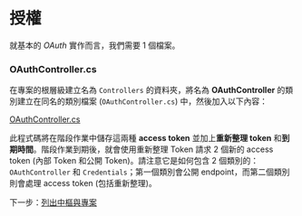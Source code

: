 # 授權

就基本的 *OAuth* 實作而言，我們需要 1 個檔案。

### OAuthController.cs

在專案的根層級建立名為 `Controllers` 的資料夾，將名為 **OAuthController** 的類別建立在同名的類別檔案 (`OAuthController.cs`) 中，然後加入以下內容：

[OAuthController.cs](_snippets/viewhubmodels/netcore/OAuthController.cs ':include :type=code csharp')

此程式碼將在階段作業中儲存這兩種 **access token** 並加上**重新整理 token** 和**到期時間**。階段作業到期後，就會使用重新整理 Token 請求 2 個新的 access token (內部 Token 和公開 Token)。請注意它是如何包含 2 個類別的：`OAuthController` 和 `Credentials`；第一個類別會公開 endpoint，而第二個類別則會處理 access token (包括重新整理)。

下一步：[列出中樞與專案](/zh-TW/datamanagement/hubs/readme)